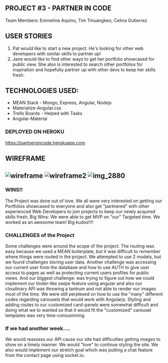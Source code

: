 ## PROJECT #3 - PARTNER IN CODE 
Team Members: Emmeline Aquino, Tim Tmuangkeo, Celina Gutierrez

## USER STORIES ##
1. Pat would like to start a new project. He's looking for other web developers with similar skills to partner up!
2. Jane would like to find other ways to get her portfolio showcased for public view.  She also is interested to search other portfolios for inspiration and hopefully partner up with other devs to keep her skills fresh.


## TECHNOLOGIES USED:
* MEAN Stack - Mongo, Express, Angular, Nodejs
* Materialize-Angular.css
* Trello Boards - Helped with Tasks
* Angular-Material

### DEPLOYED ON HEROKU
https://partnersincode.herokuapp.com


## WIREFRAME
![wireframe](https://cloud.githubusercontent.com/assets/26496932/26531786/98a8ede0-43a5-11e7-98c3-2d0265d6d2b6.jpg)
![wireframe2](https://cloud.githubusercontent.com/assets/26496932/26576251/ff948bbc-44dc-11e7-8c07-33192c2567fa.jpg)
![img_2880](https://cloud.githubusercontent.com/assets/26496932/26576693/a31884ea-44de-11e7-8166-80eb2a4e5275.JPG)
----------------------------------------------------------------------------------------------------------------------
### WINS!!
The Project was done out of love.  We all were very interested on getting our Portfolios showcased to everyone and also get "partnered" with other experienced Web Developers to join projects to keep our newly acquired skills fresh.  Big Wins: We were able to get MVP on "our" Targeted time.  We worked as an awesome team!  Big kudos!!!!

### CHALLENGES of the Project
Some challenges were around the scope of the project.  The routing was easy because we used a MEAN boilerplate, but it was difficult to remember where things were routed in the project.  We attempted to use 2 models, but we found challenges storing user data.  Another challenge was accessing our current user from the database and how to use AUTH to give user access to pages as well as protecting current users profiles for public views.  And our biggest challenge: was trying to figure out how we could implement our tinder-like swipe feature using angular and also our cloudinary API was throwing a tantrum and not able to render our images most of the time.  We were still perplexed on how to use the "many" different codes regarding carousels that would work with Angularjs.  Styling and adding routes to our customized card-panels were somewhat difficult and doing what we to wanted so that it would fit the "customized" carousel templates was very time-consumming.

### If we had another week....
We would reassess our API cause our site had difficulites getting images to show on a timely manner.  We would "love" to continue styling the site.  We also would implement our stretch goal which was putting a chat feature from the contact page using socket.io.
